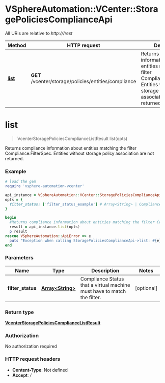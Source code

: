 # VSphereAutomation::VCenter::StoragePoliciesComplianceApi

All URIs are relative to *http:///rest*

Method | HTTP request | Description
------------- | ------------- | -------------
[**list**](StoragePoliciesComplianceApi.md#list) | **GET** /vcenter/storage/policies/entities/compliance | Returns compliance information about entities matching the filter Compliance.FilterSpec. Entities without storage policy association are not returned.


# **list**
> VcenterStoragePoliciesComplianceListResult list(opts)

Returns compliance information about entities matching the filter Compliance.FilterSpec. Entities without storage policy association are not returned.

### Example
```ruby
# load the gem
require 'vsphere-automation-vcenter'

api_instance = VSphereAutomation::VCenter::StoragePoliciesComplianceApi.new
opts = {
  filter_status: ['filter_status_example'] # Array<String> | Compliance Status that a virtual machine must have to match the filter.
}

begin
  #Returns compliance information about entities matching the filter Compliance.FilterSpec. Entities without storage policy association are not returned.
  result = api_instance.list(opts)
  p result
rescue VSphereAutomation::ApiError => e
  puts "Exception when calling StoragePoliciesComplianceApi->list: #{e}"
end
```

### Parameters

Name | Type | Description  | Notes
------------- | ------------- | ------------- | -------------
 **filter_status** | [**Array&lt;String&gt;**](String.md)| Compliance Status that a virtual machine must have to match the filter. | [optional] 

### Return type

[**VcenterStoragePoliciesComplianceListResult**](VcenterStoragePoliciesComplianceListResult.md)

### Authorization

No authorization required

### HTTP request headers

 - **Content-Type**: Not defined
 - **Accept**: */*



